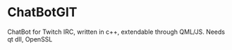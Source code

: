 # ChatBotGIT
ChatBot for Twitch IRC, written in c++, extendable through QML/JS.
Needs qt dll, OpenSSL
